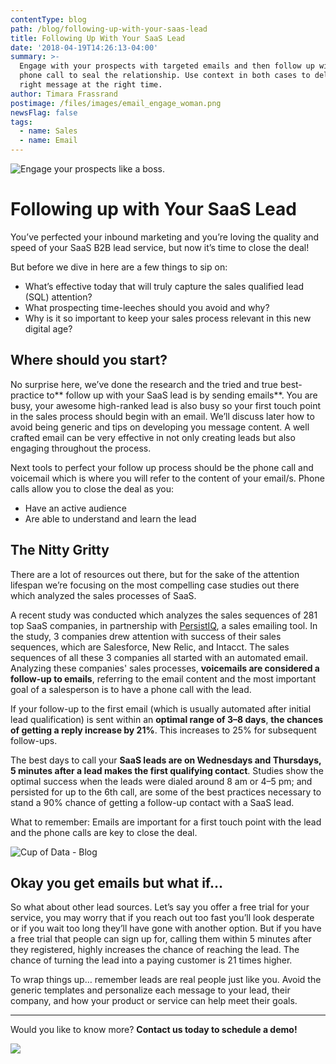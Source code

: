 ```yaml
---
contentType: blog
path: /blog/following-up-with-your-saas-lead
title: Following Up With Your SaaS Lead
date: '2018-04-19T14:26:13-04:00'
summary: >-
  Engage with your prospects with targeted emails and then follow up with a
  phone call to seal the relationship. Use context in both cases to deliver the
  right message at the right time.
author: Timara Frassrand
postimage: /files/images/email_engage_woman.png
newsFlag: false
tags:
  - name: Sales
  - name: Email
---
```

![Engage your prospects like a boss.](/files/images/email_engage_woman.png)

# Following up with Your SaaS Lead

You’ve perfected your inbound marketing and you’re loving the quality and speed of your SaaS B2B lead service, but now it’s time to close the deal!

But before we dive in here are a few things to sip on:

* What’s effective today that will truly capture the sales qualified lead (SQL) attention?
* What prospecting time-leeches should you avoid and why?
* Why is it so important to keep your sales process relevant in this new digital age?

## Where should you start?

No surprise here, we’ve done the research and the tried and true best-practice to** follow up with your SaaS lead is by sending emails**. You are busy, your awesome high-ranked lead is also busy so your first touch point in the sales process should begin with an email. We’ll discuss later how to avoid being generic and tips on developing you message content. A well crafted email can be very effective in not only creating leads but also engaging throughout the process. 

Next tools to perfect your follow up process should be the phone call and voicemail which is where you will refer to the content of your email/s. Phone calls allow you to close the deal as you:

* Have an active audience
* Are able to understand and learn the lead

## The Nitty Gritty

There are a lot of resources out there, but for the sake of the attention lifespan we’re focusing on the most compelling case studies out there which analyzed the sales processes of SaaS.

A recent study was conducted which analyzes the sales sequences of 281 top SaaS companies, in partnership with [PersistIQ](https://www.persistiq.com/), a sales emailing tool.  In the study, 3 companies drew attention with success of their sales sequences, which are Salesforce, New Relic, and Intacct.  The sales sequences of all these 3 companies all started with an automated email. Analyzing these companies' sales processes, **voicemails are considered a follow-up to emails**, referring to the email content and the most important goal of a salesperson is to have a phone call with the lead.  

If your follow-up to the first email (which is usually automated after initial lead qualification) is sent within an **optimal range of 3–8 days**, **the chances of getting a reply increase by 21%**. This increases to 25% for subsequent follow-ups. 

The best days to call your **SaaS leads are on Wednesdays and Thursdays, 5 minutes after a lead makes the first qualifying contact**. Studies show the optimal success when the leads were dialed around 8 am or 4–5 pm; and persisted for up to the 6th call, are some of the best practices necessary to stand a 90% chance of getting a follow-up contact with a SaaS lead.

What to remember: Emails are important for a first touch point with the lead and the phone calls are key to close the deal.  

![Cup of Data - Blog](/files/images/cod_blog_saas_leads.png)

## Okay you get emails but what if…

So what about other lead sources. Let’s say you offer a free trial for your service, you may worry that if you reach out too fast you’ll look desperate or if you wait too long they’ll have gone with another option. But if you have a free trial that people can sign up for, calling them within 5 minutes after they registered, highly increases the chance of reaching the lead. The chance of turning the lead into a paying customer is 21 times higher.

To wrap things up… remember leads are real people just like you. Avoid the generic templates and personalize each message to your lead, their company, and how your product or service can help meet their goals.

- - -

Would you like to know more? **Contact us today to schedule a demo!**

[![](/files/images/button_schedule-a-demo.png)](https://www.cupofdata.com/getstarted?utm_source=blog&utm_medium=cta&utm_campaign=demo)
